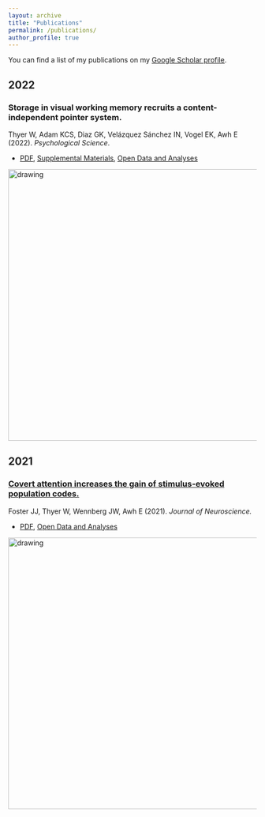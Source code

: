 ```yaml
---
layout: archive
title: "Publications"
permalink: /publications/
author_profile: true
---
```


You can find a list of my publications on my <u><a href="https://scholar.google.com/citations?hl=en&user=UY2PMbcAAAAJ">Google Scholar profile</a></u>.

## 2022

### Storage in visual working memory recruits a content-independent pointer system.  
Thyer W, Adam KCS, Diaz GK, Velázquez Sánchez IN, Vogel EK, Awh E (2022). *Psychological Science*.  
* [PDF](http://williamthyer.github.io/files/Thyer_et_al_2022.pdf), [Supplemental Materials](http://williamthyer.github.io/files/Thyer_et_al_2022_Supplemental_Materials.pdf), [Open Data and Analyses](https://osf.io/uhbx5/) 
<img src="https://williamthyer.github.io/images/thyer_et_al_2022/thyer_2022_fig.png" alt="drawing" width="550"/> 

## 2021

### [Covert attention increases the gain of stimulus-evoked population codes.](https://www.jneurosci.org/content/41/8/1802)  
Foster JJ, Thyer W, Wennberg JW, Awh E (2021). *Journal of Neuroscience.*  
* [PDF](http://williamthyer.github.io/files/Foster_2021_JNeurosci.pdf), [Open Data and Analyses](https://osf.io/hmvzc/)
<img src="https://williamthyer.github.io/images/papers/foster_et_al_2021.png" alt="drawing" width="550"/> 
